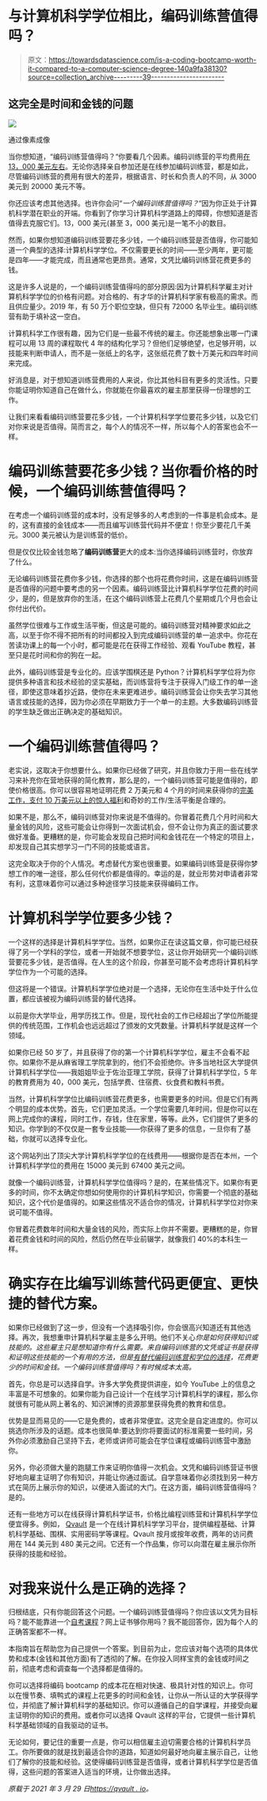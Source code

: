# 与计算机科学学位相比，编码训练营值得吗？

> 原文：<https://towardsdatascience.com/is-a-coding-bootcamp-worth-it-compared-to-a-computer-science-degree-140a9fa38130?source=collection_archive---------39----------------------->

## 这完全是时间和金钱的问题

![](img/28bc47b5d3374f0c15b9575a47719583.png)

通过像素成像

当你想知道，“编码训练营值得吗？“你要看几个因素。编码训练营的平均费用[在 13，000 美元左右](https://www.nerdwallet.com/article/loans/student-loans/how-much-is-coding-bootcamp)。无论你选择亲自参加还是在线参加编码训练营，都是如此，尽管编码训练营的费用有很大的差异，根据语言、时长和负责人的不同，从 3000 美元到 20000 美元不等。

你还应该考虑其他选择。也许你会问“*一个编码训练营值得吗？*“因为你正处于计算机科学潜在职业的开端。你看到了你学习计算机科学道路上的障碍，你想知道是否值得去克服它们。13，000 美元(甚至 3，000 美元)是一笔不小的数目。

然而，如果你想知道编码训练营要花多少钱，一个编码训练营是否值得，你可能知道一个典型的选择:计算机科学学位。不仅需要更长的时间——至少两年，更可能是四年——才能完成，而且通常也更昂贵。通常，文凭比编码训练营花费更多的钱。

这是许多人说是的，一个编码训练营值得吗的部分原因:因为计算机科学雇主对计算机科学学位的价格有问题。对合格的、有才华的计算机科学家有极高的需求。而且供应量少。2019 年，有 50 万个职位空缺，但只有 72000 名毕业生。编码训练营有助于填补这一空白。

计算机科学工作很有趣，因为它们是一些最不传统的雇主。你还能想象出哪一门课程可以用 13 周的课程取代 4 年的结构化学习？但他们足够绝望，也足够开明，以技能来判断申请人，而不是一张纸上的名字，这张纸花费了数十万美元和四年时间来完成。

好消息是，对于想知道训练营费用的人来说，你比其他科目有更多的灵活性。只要你能证明你知道自己在做什么，你就能在你最喜欢的雇主那里获得一份理想的工作。

让我们来看看编码训练营要花多少钱，一个计算机科学学位要花多少钱，以及它们对你来说是否值得。简而言之，每个人的情况不一样，所以每个人的答案也会不一样。

# 编码训练营要花多少钱？当你看价格的时候，一个编码训练营值得吗？

在考虑一个编码训练营的成本时，没有足够多的人考虑到的一件事是机会成本。是的，这有直接的金钱成本——而且编写训练营代码并不便宜！你至少要花几千美元。3000 美元被认为是训练营的低价。

但是仅仅比较金钱忽略了**编码训练营**更大的成本:当你选择编码训练营时，你放弃了什么。

无论编码训练营花费你多少钱，你选择的那个也将花费你时间，这是在编码训练营是否值得的问题中要考虑的另一个因素。编码训练营比计算机科学学位花费的时间少，是的，但是放弃你的生活，在这个编码训练营上花费几个星期或几个月也会让你付出代价。

虽然学位很难与工作或生活平衡，但这是可能的。编码训练营对精神要求如此之高，以至于你不得不把所有的时间都投入到完成编码训练营的单一追求中。你花在苦读功课上的每一个小时，都可能是花在获得工作经验、观看 YouTube 教程，甚至只是花时间和你的狗在一起。

此外，编码训练营是专业化的。应该学围棋还是 Python？计算机科学学位将为你提供多种语言和技术经验的坚实基础，而训练营将专注于获得入门级工作的单一途径，即使这意味着抄近路，使你在未来更难进步。编码训练营会让你失去学习其他语言或技能的选择，因为你必须在早期致力于一个单一的主题。大多数编码训练营的学生缺乏做出正确决定的基础知识。

# 一个编码训练营值得吗？

老实说，这取决于你想要什么。如果你已经做了研究，并且你致力于用一些在线学习来补充你在营地获得的简化教育，那么是的，一个编码训练营可能是值得的，即使价格很高。你可以很容易地证明花费 2 万美元和 4 个月的时间来获得你的[完美工作，支付 10 万美元以上的惊人福利](https://qvault.io/jobs/highest-paying-computer-science-jobs/)和奇妙的工作/生活平衡是合理的。

如果不是，那么不，编码训练营对你来说是不值得的。你冒着花费几个月时间和大量金钱的风险，这些可能会让你得到一次面试机会，但不会让你为真正的面试要求做好准备。更糟糕的是，你可能会发现自己把时间和金钱花在一个特定的项目上，却发现自己其实想学习一门不同的技能或语言。

这完全取决于你的个人情况。考虑替代方案也很重要。如果编码训练营是获得你梦想工作的唯一途径，那么任何代价都是值得的。幸运的是，就业形势对申请者非常有利，这意味着你可以通过多种途径学习技能来获得编码工作。

# 计算机科学学位要多少钱？

一个这样的选择是计算机科学学位。当然，如果你正在读这篇文章，你可能已经获得了另一个学科的学位，或者一开始就不想要学位，这让你开始研究一个编码训练营要花多少钱，是否值得。在人生的这个阶段，你甚至可能不会考虑将计算机科学学位作为一个可能的选择。

但这将是一个错误。计算机科学学位绝对是一个选择，无论你在生活中处于什么位置，都应该被视为编码训练营的替代选择。

以前是你大学毕业，用学历找工作。但是，现代社会的工作已经超出了学位所能提供的传统范围，工作机会也远远超过了颁发的文凭数量。计算机科学就是这样一个领域。

如果你已经 50 岁了，并且获得了你的第一个计算机科学学位，雇主不会看不起你。如果你不是从麻省理工学院拿到的，他们不会拒绝你。许多当地社区大学提供计算机科学学位——我姐姐毕业于佐治亚理工学院，获得了计算机科学学位，5 年的教育费用为 40，000 美元，包括学费、住宿费、伙食费和教科书费。

当然，计算机科学学位比编码训练营花费更多，也需要更多的时间。但是它们有两个明显的成本优势。首先，它们更加灵活。一个学位需要几年时间，但是你可以在网上完成你的课程，同时工作，存钱，住在家里，等等。此外，它们提供了更多的知识。你学到的不仅仅是一套专业技能——你获得了更多的信息，一旦你有了基础，你就可以选择专业化。

这个网站列出了顶尖大学计算机科学学位的在线费用——根据你是否在本州，一个计算机科学学位的费用在 15000 美元到 67400 美元之间。

就像一个编码训练营，计算机科学学位值得吗？是的，在某些情况下。如果你有更多的时间，你不太确定你想如何使用你的计算机科学知识，你需要一个彻底的基础知识，这个代价是值得的。如果这些情况不适合你的情况，计算机科学学位对你来说可能不值得。

你冒着花费数年时间和大量金钱的风险，而实际上你并不需要。更糟糕的是，你冒着花费金钱和时间的风险，然后仍然在毕业前辍学，就像我们 40%的本科生一样。

# 确实存在比编写训练营代码更便宜、更快捷的替代方案。

如果你已经做到了这一步，但没有一个选择吸引你，你会很高兴知道还有其他选择。再次，我想重申计算机科学雇主是多么开明。他们不关心*你是如何获得知识或技能的。这些雇主只是想知道你有什么需要。来自编码训练营的文凭或证书是获得和证明这些技能的一个有用的方法，但是[有替代编码训练营和学位的选择](https://qvault.io/computer-science/difference-between-certificate-or-degree-in-2021/)，花费更少的时间和金钱。一个编码训练营值得吗？有时候成本太高。*

首先，你总是可以选择自学。许多大学免费提供讲座，如今 YouTube 上的信息之丰富是不可想象的。如果你能为自己设计一个在线学习计算机科学的课程，那么你就很有可能从网上著名的、知识渊博的资源那里获得免费的教育和信息。

优势是显而易见的——它是免费的，或者非常便宜。这完全是自定进度的。你可以挑选你所涉及的话题。成本也很简单:要达到你将要面试的标准需要一些时间，另外你必须激励自己坚持下去，老师或讲师可能会在学位课程或编码训练营中激励你。

另外，你必须做大量的跑腿工作来证明你值得一次机会。文凭和编码训练营证书很好地向雇主证明了你有知识，并能让你通过面试。自学意味着你必须找到另一种方式在简历上展示你的知识，以便进入面试的大门。在这方面，编码训练营值得吗？是的。

还有一些地方可以在线获得计算机科学证书，价格比编程训练营和计算机科学学位便宜得多。例如， [Qvault](https://qvault.io/) 是一个在线计算机科学学习平台，提供编程基础、计算机科学基础、围棋、实用密码学等课程。Qvault 按月或按年收费，两年的访问费用在 144 美元到 480 美元之间。它还有一个作品集，你可以向潜在雇主展示你所获得的技能和经验。

# 对我来说什么是正确的选择？

归根结底，只有你能回答这个问题。一个编码训练营值得吗？你应该以文凭为目标吗？能不能靠进一个[自考课程](https://github.com/qvault/curriculum)？网上证书够你用吗？我不能回答你，因为每个人的正确答案都不一样。

本指南旨在帮助您为自己提供一个答案。到目前为止，您应该对每个选项的具体优势和成本(金钱和其他方面)有了透彻的了解。在你投入同样宝贵的金钱或时间之前，彻底考虑和调查每一个选择都是值得的。

你可以选择将编码 bootcamp 的成本花在相对快速、极具针对性的知识上。你可以在慢节奏、填鸭式的课程上花更多的时间和金钱，让你从一所认证的大学获得学位，并彻底了解计算机科学的基础知识。你可以遵循自己的自学课程，并接受向雇主证明你的知识的费用。或者你可以选择 Qvault 这样的平台，它提供一些计算机科学基础领域的自我驱动的证书。

无论如何，要记住的重要一点是，你可以相信雇主迫切需要合格的计算机科学员工。你所要做的就是找到最适合你的道路，知道如何最好地向雇主展示自己，让他们了解你的技能和经验。这使得编码训练营是否值得，或者计算机科学学位是否值得，这些问题的答案进入适当的环境，让你做出选择。

*原载于 2021 年 3 月 29 日*[*https://qvault . io*](https://qvault.io/jobs/is-coding-bootcamp-worth-it/)*。*